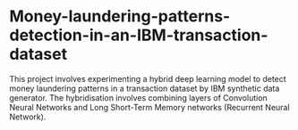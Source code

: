 # Money-laundering-patterns-detection-in-an-IBM-transaction-dataset
This project involves experimenting a hybrid deep learning model to detect money laundering patterns in a transaction dataset by IBM synthetic data generator. The hybridisation involves combining layers of Convolution Neural Networks and Long Short-Term Memory networks (Recurrent Neural Network).
